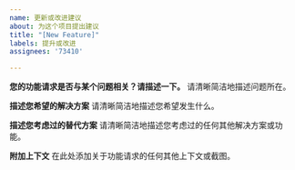 ```yaml
---
name: 更新或改进建议
about: 为这个项目提出建议
title: "[New Feature]"
labels: 提升或改进
assignees: '73410'

---
```


**您的功能请求是否与某个问题相关？请描述一下。**
请清晰简洁地描述问题所在。

**描述您希望的解决方案**
请清晰简洁地描述您希望发生什么。

**描述您考虑过的替代方案**
请清晰简洁地描述您考虑过的任何其他解决方案或功能。

**附加上下文**
在此处添加关于功能请求的任何其他上下文或截图。
